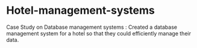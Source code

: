 # Hotel-management-systems
Case Study on Database management systems : Created a database management system for a hotel so that they could efficiently manage their data.
